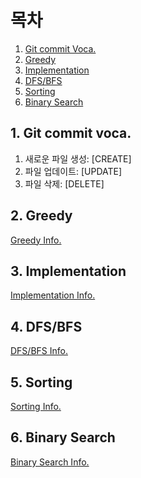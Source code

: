 # 목차

1. [Git commit Voca.](#1-git-commit-voca)
2. [Greedy](#2-Greedy)
3. [Implementation](#3-Implementation)
4. [DFS/BFS](#4-dfsbfs)
5. [Sorting](#5-sorting)
6. [Binary Search](#6-binary-search)

## 1. Git commit voca. 

1. 새로운 파일 생성: [CREATE]<br>
2. 파일 업데이트: [UPDATE]<br>
3. 파일 삭제: [DELETE]<br>


## 2. Greedy

[Greedy Info.](./Greedy/README.md)<br>


## 3. Implementation

[Implementation Info.](./Implementation/README.md)<br>


## 4. DFS/BFS

[DFS/BFS Info.](./DFS_BFS/README.md)<br>


## 5. Sorting

[Sorting Info.](./Sorting/README.md)<br>


## 6. Binary Search

[Binary Search Info.](./Binary_Search/README.md)<br>
